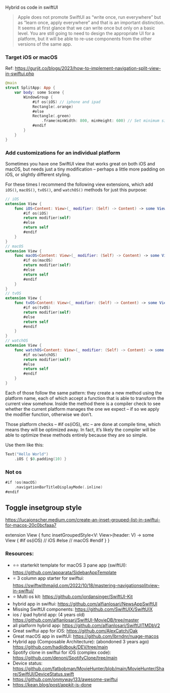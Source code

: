 Hybrid os code in swiftUI<!--more-->

> Apple does not promote SwiftUI as “write once, run everywhere” but as “learn once, apply everywhere” and that is an important distinction. It seems at first glance that we can write once but only on a basic level. You are still going to need to design the appropriate UI for a platform, but it will be able to re-use components from the other versions of the same app.

### Target iOS or macOS 
Ref: https://gurjit.co/blogs/2023/how-to-implement-navigation-split-view-in-swiftui.php
```swift
@main
struct SplitApp: App {
    var body: some Scene {
        WindowGroup {
            #if os(iOS) // iphone and ipad
            Rectangle(.orange)
            #else
            Rectangle(.green)
                .frame(minWidth: 800, minHeight: 600) // Set minimum size for iPad/macOS
            #endif
        }
    }
}
```

### Add customizations for an individual platform
Sometimes you have one SwiftUI view that works great on both iOS and macOS, but needs just a tiny modification – perhaps a little more padding on iOS, or slightly different styling.

For these times I recommend the following view extensions, which add `iOS()`, `macOS()`, `tvOS()`, and `watchOS()` methods for just this purpose:

```swift
// iOS
extension View {
    func iOS<Content: View>(_ modifier: (Self) -> Content) -> some View {
        #if os(iOS)
        return modifier(self)
        #else
        return self
        #endif
    }
}
// macOS
extension View {
    func macOS<Content: View>(_ modifier: (Self) -> Content) -> some View {
        #if os(macOS)
        return modifier(self)
        #else
        return self
        #endif
    }
}
// tvOS
extension View {
    func tvOS<Content: View>(_ modifier: (Self) -> Content) -> some View {
        #if os(tvOS)
        return modifier(self)
        #else
        return self
        #endif
    }
}
// watchOS
extension View {
    func watchOS<Content: View>(_ modifier: (Self) -> Content) -> some View {
        #if os(watchOS)
        return modifier(self)
        #else
        return self
        #endif
    }
}
```

Each of those follow the same pattern: they create a new method using the platform name, each of which accept a function that is able to transform the current view somehow. Inside the method there is a compiler check to see whether the current platform manages the one we expect – if so we apply the modifier function, otherwise we don’t.

Those platform checks – #if os(iOS), etc – are done at compile time, which means they will be optimized away. In fact, it’s likely the compiler will be able to optimize these methods entirely because they are so simple.

Use them like this:

```swift
Text("Hello World")
    .iOS { $0.padding(10) }
```

### Not os
```swift
#if !os(macOS)
    .navigationBarTitleDisplayMode(.inline)
#endif
```

## Toggle insetgroup style

https://lucajonscher.medium.com/create-an-inset-grouped-list-in-swiftui-for-macos-20c0bcfaaa7


extension View {
    func insetGroupedStyle<V: View>(header: V) -> some View {
        #if os(iOS)
        // iOS
        #else
        // macOS
        #endif
    }
}

### Resources:
- ⭐⭐ starterkit template for macOS 3 pane app (swiftUI): https://github.com/apparata/SidebarAppTemplate
- ⭐ 3 column app starter for swiftui: https://swiftwithmajid.com/2022/10/18/mastering-navigationsplitview-in-swiftui/
- ⭐ Multi os kit: https://github.com/jordansinger/SwiftUI-Kit
- hybrid app in swiftui: https://github.com/alfianlosari/NewsAppSwiftUI
- Missing SwiftUI components: https://github.com/SwiftUIX/SwiftUIX
- ios / ipad hybrid app: (4 years old) https://github.com/alfianlosari/SwiftUI-MovieDB/tree/master
- all platform hybrid app: https://github.com/alfianlosari/SwiftUITMDbV2
- Great swiftui app for iOS: https://github.com/AlexCatch/Oak
- Great macOS app in swiftUI: https://github.com/lbrndnr/nuage-macos
- Hybrid app (Composable Architecture): (abondoned 3 years ago) https://github.com/hadiidbouk/DEV/tree/main
- Spotify clone in swiftui for iOS (complex code): https://github.com/denoni/SpotifyClone/tree/main
- Device status: https://github.com/fatbobman/MovieHunter/blob/main/MovieHunter/Share/SwiftUI/DeviceStatus.swift
- https://github.com/onmyway133/awesome-swiftui
- https://kean.blog/post/appkit-is-done
